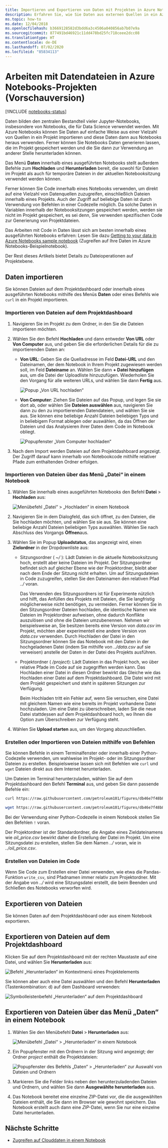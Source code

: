 ```yaml
---
title: Importieren und Exportieren von Daten mit Projekten in Azure Notebooks (Vorschauversion)
description: Erfahren Sie, wie Sie Daten aus externen Quellen in ein Azure Notebooks-Projekt (Vorschauversion) einbringen und Daten aus einem Projekt exportieren.
ms.topic: how-to
ms.date: 12/04/2018
ms.openlocfilehash: b3669128582d3bdd6a3c4506a040856ab7b07e9a
ms.sourcegitcommit: 877491bd46921c11dd478bd25fc718ceee2dcc08
ms.translationtype: HT
ms.contentlocale: de-DE
ms.lasthandoff: 07/02/2020
ms.locfileid: "85834113"
---
```

# <a name="work-with-data-files-in-azure-notebooks-preview-projects"></a>Arbeiten mit Datendateien in Azure Notebooks-Projekten (Vorschauversion)

[!INCLUDE [notebooks-status](../../includes/notebooks-status.md)]

Daten bilden den zentralen Bestandteil vieler Jupyter-Notebooks, insbesondere von Notebooks, die für Data Science verwendet werden. Mit Azure Notebooks können Sie Daten auf einfache Weise aus einer Vielzahl von Quellen in ein Projekt importieren und diese Daten dann aus Notebooks heraus verwenden. Ferner können Sie Notebooks Daten generieren lassen, die im Projekt gespeichert werden und die Sie dann zur Verwendung an anderer Stelle herunterladen können.

Das Menü **Daten** innerhalb eines ausgeführten Notebooks stellt außerdem Befehle zum **Hochladen** und **Herunterladen** bereit, die sowohl für Dateien im Projekt als auch für temporäre Dateien in der aktuellen Notebooksitzung verwendet werden können.

Ferner können Sie Code innerhalb eines Notebooks verwenden, um direkt auf eine Vielzahl von Datenquellen zuzugreifen, einschließlich Dateien innerhalb eines Projekts. Auch der Zugriff auf beliebige Daten ist durch Verwendung von Befehlen in einer Codezelle möglich. Da solche Daten in Variablen innerhalb der Notebooksitzungen gespeichert werden, werden sie nicht im Projekt gespeichert, es sei denn, Sie verwenden spezifischen Code zur Generierung von Projektdateien.

Das Arbeiten mit Code in Daten lässt sich am besten innerhalb eines ausgeführten Notebooks erfahren: Lesen Sie dazu [Getting to your data in Azure Notebooks sample notebook](https://notebooks.azure.com/Microsoft/projects/samples/html/Getting%20to%20your%20Data%20in%20Azure%20Notebooks.ipynb) (Zugreifen auf Ihre Daten im Azure Notebooks-Beispielnotebook).

Der Rest dieses Artikels bietet Details zu Dateioperationen auf Projektebene.

## <a name="import-data"></a>Daten importieren

Sie können Dateien auf dem Projektdashboard oder innerhalb eines ausgeführten Notebooks mithilfe des Menüs **Daten** oder eines Befehls wie `curl` in ein Projekt importieren.

### <a name="import-files-from-the-project-dashboard"></a>Importieren von Dateien auf dem Projektdashboard

1. Navigieren Sie im Projekt zu dem Ordner, in den Sie die Dateien importieren möchten.

1. Wählen Sie den Befehl **Hochladen** und dann entweder **Von URL** oder **Von Computer** aus, und geben Sie die erforderlichen Details für die zu importierenden Daten an:

   - **Von URL**: Geben Sie die Quelladresse im Feld **Datei-URL** und den Dateinamen, der dem Notebook in Ihrem Projekt zugewiesen werden soll, im Feld **Dateiname** an. Wählen Sie dann **+ Datei hinzufügen** aus, um die Datei der Uploadliste hinzuzufügen. Wiederholen Sie den Vorgang für alle weiteren URLs, und wählen Sie dann **Fertig** aus.

     ![Popup „Von URL hochladen“](media/quickstarts/upload-from-url-popup.png)

   - **Von Computer**: Ziehen Sie Dateien auf das Popup, und legen Sie sie dort ab, oder wählen Sie **Dateien auswählen** aus, navigieren Sie dann zu den zu importierenden Datendateien, und wählen Sie sie aus. Sie können eine beliebige Anzahl Dateien beliebigen Typs und in beliebigem Format ablegen oder auswählen, da das Öffnen der Dateien und das Analysieren ihrer Daten dem Code im Notebook obliegt.

     ![Popupfenster „Vom Computer hochladen“](media/quickstarts/upload-from-computer-popup.png)

1. Nach dem Import werden Dateien auf dem Projektdashboard angezeigt. Der Zugriff darauf kann innerhalb von Notebookcode mithilfe relativer Pfade zum enthaltenden Ordner erfolgen.

### <a name="import-files-from-the-file-menu-in-a-notebook"></a>Importieren von Dateien über das Menü „Datei“ in einem Notebook

1. Wählen Sie innerhalb eines ausgeführten Notebooks den Befehl **Datei** > **Hochladen** aus:

    ![Menübefehl „Datei“ > „Hochladen“ in einem Notebook](media/file-menu-upload.png)

1. Navigieren Sie in dem Dialogfeld, das sich öffnet, zu den Dateien, die Sie hochladen möchten, und wählen Sie sie aus. Sie können eine beliebige Anzahl Dateien beliebigen Typs auswählen. Wählen Sie nach Abschluss des Vorgangs **Öffnen**aus.

1. Wählen Sie im Popup **Uploadstatus**, das angezeigt wird, einen **Zielordner** in der Dropdownliste aus:

    - Sitzungsordner ( *~/* ): Lädt Dateien in die aktuelle Notebooksitzung hoch, erstellt aber keine Dateien im Projekt. Der Sitzungsordner befindet sich auf gleicher Ebene wie der Projektordner, bleibt aber nach dem Ende der Sitzung nicht erhalten. Um auf Sitzungsdateien in Code zuzugreifen, stellen Sie den Dateinamen den relativen Pfad *../* voran.

        Das Verwenden des Sitzungsordners ist für Experimente nützlich und hilft, das Anfüllen des Projekts mit Dateien, die Sie langfristig möglicherweise nicht benötigen, zu vermeiden. Ferner können Sie in den Sitzungsordner Dateien hochladen, die identische Namen wie Dateien im Projektordner aufweisen, ohne dadurch Konflikte auszulösen und ohne die Dateien umzubenennen. Nehmen wir beispielsweise an, Sie besitzen bereits eine Version von *data.csv* im Projekt, möchten aber experimentell eine andere Version von *data.csv* verwenden. Durch Hochladen der Datei in den Sitzungsordner können Sie das Notebook mit den Daten in der hochgeladenen Datei (indem Sie mithilfe von *../data.csv* auf sie verweisen) anstelle der Daten in der Datei des Projekts ausführen.

    - Projektordner ( */project*): Lädt Dateien in das Projekt hoch, wo über relative Pfade im Code auf sie zugegriffen werden kann. Das Hochladen einer Datei in diesen Ordner bewirkt das Gleiche wie das Hochladen einer Datei auf dem Projektdashboard. Die Datei wird mit dem Projekt gespeichert und steht in späteren Sitzungen zur Verfügung.

        Beim Hochladen tritt ein Fehler auf, wenn Sie versuchen, eine Datei mit gleichem Namen wie eine bereits im Projekt vorhandene Datei hochzuladen. Um eine Datei zu überschreiben, laden Sie die neue Datei stattdessen auf dem Projektdashboard hoch, wo Ihnen die Option zum Überschreiben zur Verfügung steht.

1. Wählen Sie **Upload starten** aus, um den Vorgang abzuschließen.

### <a name="create-or-import-files-using-commands"></a>Erstellen oder Importieren von Dateien mithilfe von Befehlen

Sie können Befehle in einem Terminalfenster oder innerhalb einer Python-Codezelle verwenden, um wahlweise im Projekt- oder im Sitzungsordner Dateien zu erstellen. Beispielsweise lassen sich mit Befehlen wie `curl` und `wget` Dateien direkt aus dem Internet herunterladen.

Um Dateien im Terminal herunterzuladen, wählen Sie auf dem Projektdashboard den Befehl **Terminal** aus, und geben Sie dann passende Befehle ein:

```bash
curl https://raw.githubusercontent.com/petroleum101/figures/db46e7f48b8aab67a0dfe31696f6071fb7a84f1e/oil_price/oil_price.csv -o oil_price.csv

wget https://raw.githubusercontent.com/petroleum101/figures/db46e7f48b8aab67a0dfe31696f6071fb7a84f1e/oil_price/oil_price.csv -o oil_price.csv
```

Bei der Verwendung einer Python-Codezelle in einem Notebook stellen Sie den Befehlen `!` voran.

Der Projektordner ist der Standardordner, die Angabe eines Zieldateinamens wie *oil_price.csv* bewirkt daher die Erstellung der Datei im Projekt. Um eine Sitzungsdatei zu erstellen, stellen Sie dem Namen *../* voran, wie in *../oil_price.csv*.

### <a name="create-files-in-code"></a>Erstellen von Dateien im Code

Wenn Sie Code zum Erstellen einer Datei verwenden, wie etwa die Pandas-Funktion `write_csv`, sind Pfadnamen immer relativ zum Projektordner. Mit der Angabe von *../* wird eine Sitzungsdatei erstellt, die beim Beenden und Schließen des Notebooks verworfen wird.

## <a name="export-files"></a>Exportieren von Dateien

Sie können Daten auf dem Projektdashboard oder aus einem Notebook exportieren.

## <a name="export-files-from-the-project-dashboard"></a>Exportieren von Dateien auf dem Projektdashboard

Klicken Sie auf dem Projektdashboard mit der rechten Maustaste auf eine Datei, und wählen Sie **Herunterladen** aus:

![Befehl „Herunterladen“ im Kontextmenü eines Projektelements](media/download-command.png)

Sie können aber auch eine Datei auswählen und den Befehl **Herunterladen** (Tastenkombination: d) auf dem Dashboard verwenden:

![Symbolleistenbefehl „Herunterladen“ auf dem Projektdashboard](media/download-command-toolbar.png)

## <a name="export-files-from-the-data-menu-in-a-notebook"></a>Exportieren von Dateien über das Menü „Daten“ in einem Notebook

1. Wählen Sie den Menübefehl **Datei** > **Herunterladen** aus:

    ![Menübefehl „Datei“ > „Herunterladen“ in einem Notebook](media/file-menu-download.png)

1. Ein Popupfenster mit den Ordnern in der Sitzung wird angezeigt; der Ordner *project* enthält die Projektdateien:

    ![Popupfenster des Befehls „Daten“ > „Herunterladen“ zur Auswahl von Dateien und Ordnern](media/file-menu-download-popup.png)

1. Markieren Sie die Felder links neben den herunterzuladenden Dateien und Ordnern, und wählen Sie dann **Ausgewählte herunterladen** aus.

1. Das Notebook bereitet eine einzelne *ZIP*-Datei vor, die die ausgewählten Dateien enthält, die Sie dann im Browser wie gewohnt speichern. Das Notebook erstellt auch dann eine *ZIP*-Datei, wenn Sie nur eine einzelne Datei herunterladen.

## <a name="next-steps"></a>Nächste Schritte

- [Zugreifen auf Clouddaten in einem Notebook](access-data-resources-jupyter-notebooks.md)
